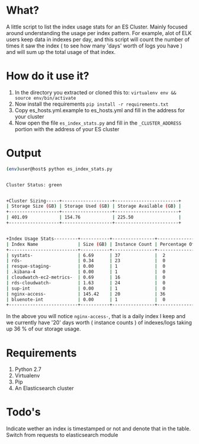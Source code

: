 # What?
A little script to list the index usage stats for an ES Cluster.  Mainly focused around understanding the usage per index pattern.  For example, alot of ELK users keep data in indexes per day, and this script will count the number of times it saw the index ( to see how many 'days' worth of logs you have ) and will sum up the total usage of that index.  

# How do it use it?
1. In the directory you extracted or cloned this to:
```virtualenv env && source env/bin/activate```
2. Now install the requirements
```pip install -r requirements.txt```
3. Copy es_hosts.yml.example to es_hosts.yml and fill in the address for your cluster
4. Now open the file ```es_index_stats.py``` and fill in the ```_CLUSTER_ADDRESS``` portion with the address of your ES cluster

# Output
```bash
(env)user@host$ python es_index_stats.py


Cluster Status: green


+Cluster Sizing-----+-------------------+------------------------+
| Storage Size (GB) | Storage Used (GB) | Storage Available (GB) |
+-------------------+-------------------+------------------------+
| 401.09            | 154.76            | 225.50                 |
+-------------------+-------------------+------------------------+


+Index Usage Stats---------+-----------+----------------+-------------------+
| Index Name               | Size (GB) | Instance Count | Percentage Of Use |
+--------------------------+-----------+----------------+-------------------+
| systats-                 | 6.69      | 37             |  2                |
| rds-                     | 0.34      | 23             |  0                |
| resque-staging-          | 0.00      | 1              |  0                |
| .kibana-4                | 0.00      | 1              |  0                |
| cloudwatch-ec2-metrics-  | 0.69      | 16             |  0                |
| rds-cloudwatch-          | 1.63      | 24             |  0                |
| sup-int                  | 0.00      | 1              |  0                |
| nginx-access-            | 145.42    | 20             | 36                |
| bluenote-int             | 0.00      | 1              |  0                |
+--------------------------+-----------+----------------+-------------------+
```
In the above you will notice ```nginx-access-```, that is a daily index I keep and we currently have '20' days worth ( instance counts ) of indexes/logs taking up 36 % of our storage usage.

# Requirements
1. Python 2.7
2. Virtualenv
3. Pip
4. An Elasticsearch cluster

# Todo's
Indicate wether an index is timestamped or not and denote that in the table. 
Switch from requests to elasticsearch module

